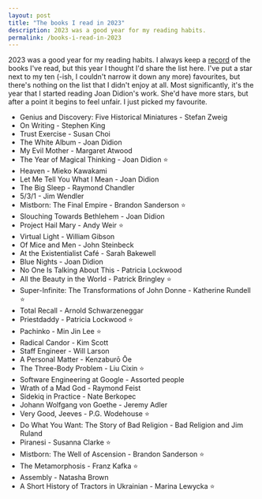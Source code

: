 ```yaml
---
layout: post
title: "The books I read in 2023"
description: 2023 was a good year for my reading habits.
permalink: /books-i-read-in-2023
---
```


2023 was a good year for my reading habits. I always keep a [record](/library) of the books I've read, but this year I thought I'd share the list here. I've put a star next to my ten (-ish, I couldn't narrow it down any more) favourites, but there's nothing on the list that I didn't enjoy at all. Most significantly, it's the year that I started reading Joan Didion's work. She'd have more stars, but after a point it begins to feel unfair. I just picked my favourite.

- Genius and Discovery: Five Historical Miniatures - Stefan Zweig
- On Writing - Stephen King
- Trust Exercise - Susan Choi
- The White Album - Joan Didion
- My Evil Mother - Margaret Atwood
- The Year of Magical Thinking - Joan Didion ⭐️
- Heaven - Mieko Kawakami
- Let Me Tell You What I Mean - Joan Didion
- The Big Sleep - Raymond Chandler
- 5/3/1 - Jim Wendler
- Mistborn: The Final Empire - Brandon Sanderson ⭐️
- Slouching Towards Bethlehem - Joan Didion
- Project Hail Mary - Andy Weir ⭐️
- Virtual Light - William Gibson
- Of Mice and Men - John Steinbeck
- At the Existentialist Café - Sarah Bakewell
- Blue Nights - Joan Didion
- No One Is Talking About This - Patricia Lockwood
- All the Beauty in the World - Patrick Bringley ⭐️
- Super-Infinite: The Transformations of John Donne - Katherine Rundell ⭐️
- Total Recall - Arnold Schwarzeneggar
- Priestdaddy - Patricia Lockwood ⭐️
- Pachinko - Min Jin Lee ⭐️
- Radical Candor - Kim Scott
- Staff Engineer - Will Larson
- A Personal Matter - Kenzaburō Ōe
- The Three-Body Problem - Liu Cixin ⭐️
- Software Engineering at Google - Assorted people
- Wrath of a Mad God - Raymond Feist
- Sidekiq in Practice - Nate Berkopec
- Johann Wolfgang von Goethe - Jeremy Adler
- Very Good, Jeeves - P.G. Wodehouse ⭐️
- Do What You Want: The Story of Bad Religion -  Bad Religion and Jim Ruland
- Piranesi - Susanna Clarke ⭐️
- Mistborn: The Well of Ascension - Brandon Sanderson ⭐️
- The Metamorphosis - Franz Kafka ⭐️
- Assembly - Natasha Brown
- A Short History of Tractors in Ukrainian - Marina Lewycka ⭐️
